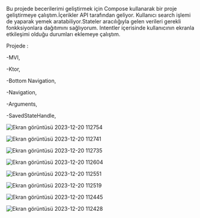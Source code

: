 Bu projede becerilerimi geliştirmek için Compose kullanarak bir proje geliştirmeye çalıştım.İçerikler API tarafından geliyor.
Kullanıcı search işlemi de yaparak yemek aratabiliyor.Stateler aracılığıyla gelen verileri gerekli fonkksiyonlara dağıtımını sağlıyorum.
Intentler içerisinde kullanıcının ekranla etkileşimi olduğu durumları eklemeye çalıştım.






Projede :



-MVI,



-Ktor,



-Bottom Navigation,



-Navigation,



-Arguments,




-SavedStateHandle,







![Ekran görüntüsü 2023-12-20 112754](https://github.com/Cntrk01/FoodAppWithCompose/assets/98031686/d35b8858-3e36-4a24-b379-37a7aef203e4)





![Ekran görüntüsü 2023-12-20 112741](https://github.com/Cntrk01/FoodAppWithCompose/assets/98031686/bc030d4c-f0e5-42d7-b070-068b9c5ec120)






![Ekran görüntüsü 2023-12-20 112735](https://github.com/Cntrk01/FoodAppWithCompose/assets/98031686/17b0bd01-2281-4f89-a994-f97054c257ca)







![Ekran görüntüsü 2023-12-20 112604](https://github.com/Cntrk01/FoodAppWithCompose/assets/98031686/88dc0698-21fa-43b1-a41a-cc10a71382f8)






![Ekran görüntüsü 2023-12-20 112551](https://github.com/Cntrk01/FoodAppWithCompose/assets/98031686/c4570d97-f921-4ef5-ab28-a2e033f21fe2)





![Ekran görüntüsü 2023-12-20 112519](https://github.com/Cntrk01/FoodAppWithCompose/assets/98031686/ae7b09a4-32cd-49d7-aa1b-f7d729c29b6c)





![Ekran görüntüsü 2023-12-20 112445](https://github.com/Cntrk01/FoodAppWithCompose/assets/98031686/a56812be-45d3-4799-8805-27077672af4a)






![Ekran görüntüsü 2023-12-20 112428](https://github.com/Cntrk01/FoodAppWithCompose/assets/98031686/ac421e33-ab3b-43c4-88fa-706240fa23a3)
